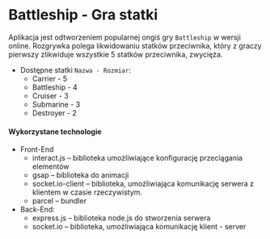 # Battleship - Gra statki

Aplikacja jest odtworzeniem popularnej ongiś gry ```Battleship``` w wersji online. Rozgrywka polega likwidowaniu statków przeciwnika, który z graczy pierwszy zlikwiduje wszystkie 5 statków przeciwnika, zwycięża.

- Dostępne statki ```Nazwa - Rozmiar```: 
    - Carrier - 5
    - Battleship - 4
    - Cruiser - 3
    - Submarine - 3
    - Destroyer - 2

#### Wykorzystane technologie
  - Front-End
      - interact.js – biblioteka umożliwiające konfigurację przeciągania elementów
      - gsap – biblioteka do animacji
      - socket.io-client – biblioteka, umożliwiająca komunikację serwera z klientem w czasie rzeczywistym.
      - parcel – bundler
  - Back-End:
      - express.js – biblioteka node.js do stworzenia serwera
      - socket.io – biblioteka, umożliwiająca komunikację klient - server

